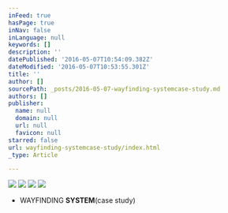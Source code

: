 ```yaml
---
inFeed: true
hasPage: true
inNav: false
inLanguage: null
keywords: []
description: ''
datePublished: '2016-05-07T10:54:09.382Z'
dateModified: '2016-05-07T10:53:55.301Z'
title: ''
author: []
sourcePath: _posts/2016-05-07-wayfinding-systemcase-study.md
authors: []
publisher:
  name: null
  domain: null
  url: null
  favicon: null
starred: false
url: wayfinding-systemcase-study/index.html
_type: Article

---
```

![](https://the-grid-user-content.s3-us-west-2.amazonaws.com/2798160b-1d89-4af4-b278-4c58c4a53a05.jpg)
![](https://the-grid-user-content.s3-us-west-2.amazonaws.com/de0eef4c-80a3-444a-bc30-15b4ea8dce26.jpg)
![](https://the-grid-user-content.s3-us-west-2.amazonaws.com/e96063e8-38bc-4328-9382-0332f8eeabce.jpg)
![](https://the-grid-user-content.s3-us-west-2.amazonaws.com/18aac781-8693-49b6-92e3-a9f633363904.jpg)

* WAYFINDING **SYSTEM**(case study)